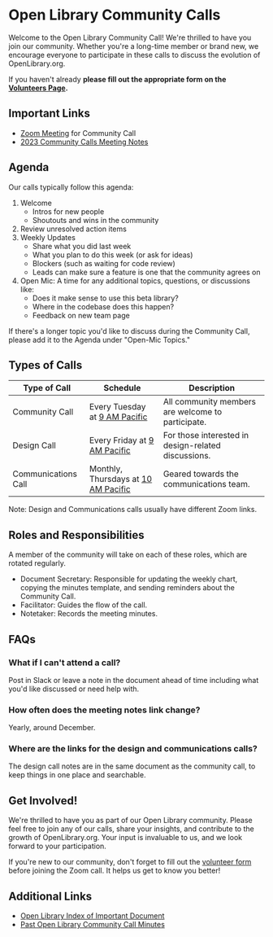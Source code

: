
# Open Library Community Calls

Welcome to the Open Library Community Call! We're thrilled to have you join our community. Whether you're a long-time member or brand new, we encourage everyone to participate in these calls to discuss the evolution of OpenLibrary.org.

If you haven't already **please fill out the appropriate form on the [Volunteers Page](https://openlibrary.org/volunteer).**

## Important Links

- [Zoom Meeting](https://zoom.us/j/369477551) for Community Call
- [2023 Community Calls Meeting Notes](https://docs.google.com/document/d/1joLJzuY3YM1g6nZZSaqqM35DC_CVLbiOG9vhj21UKmw/edit)

## Agenda

Our calls typically follow this agenda:

1. Welcome
    - Intros for new people
    - Shoutouts and wins in the community
2.  Review unresolved action items
3.  Weekly Updates
    - Share what you did last week
    - What you plan to do this week (or ask for ideas)
    - Blockers (such as waiting for code review)
    - Leads can make sure a feature is one that the community agrees on
4.  Open Mic: A time for any additional topics, questions, or discussions like:
    - Does it make sense to use this beta library?
    - Where in the codebase does this happen?
    - Feedback on new team page

If there's a longer topic you'd like to discuss during the Community Call, please add it to the Agenda under "Open-Mic Topics."

## Types of Calls

| Type of Call        | Schedule                                                                             | Description                                         |
| ------------------- | ------------------------------------------------------------------------------------ | --------------------------------------------------- |
| Community Call      | Every Tuesday at [9 AM Pacific](https://time.is/compare/0900_in_San_Francisco)       | All community members are welcome to participate.   |
| Design Call         | Every Friday at [9 AM Pacific](https://time.is/compare/0900_in_San_Francisco)        | For those interested in design-related discussions. |
| Communications Call | Monthly, Thursdays at [10 AM Pacific](https://time.is/compare/1000_in_San_Francisco) | Geared towards the communications team.             |

Note: Design and Communications calls usually have different Zoom links.

## Roles and Responsibilities
A member of the community will take on each of these roles, which are rotated regularly.

- Document Secretary: Responsible for updating the weekly chart, copying the minutes template, and sending reminders about the Community Call.
- Facilitator: Guides the flow of the call.
- Notetaker: Records the meeting minutes.

## FAQs

### What if I can't attend a call?
Post in Slack or leave a note in the document ahead of time including what you'd like discussed or need help with.

### How often does the meeting notes link change?
Yearly, around December.

### Where are the links for the design and communications calls?

The design call notes are in the same document as the community call, to keep things in one place and searchable.


## Get Involved!

We're thrilled to have you as part of our Open Library community. Please feel free to join any of our calls, share your insights, and contribute to the growth of OpenLibrary.org. Your input is invaluable to us, and we look forward to your participation.

If you're new to our community, don't forget to fill out the [volunteer form](https://openlibrary.org/volunteer) before joining the Zoom call. It helps us get to know you better!

## Additional Links

- [Open Library Index of Important Document](https://docs.google.com/document/d/1KJr3A81Gew7nfuyo9PnCLCjNBDs5c7iR4loOGm1Pafs/edit)
- [Past Open Library Community Call Minutes](https://github.com/internetarchive/openlibrary/wiki/Open-Library-Community-Call-Minutes)

